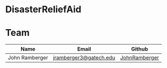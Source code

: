 # DisasterReliefAid

# Team
| Name | Email | Github |
| --- | --- | --- |
| John Ramberger | jramberger3@gatech.edu | [JohnRamberger](https://github.com/JohnRamberger) |